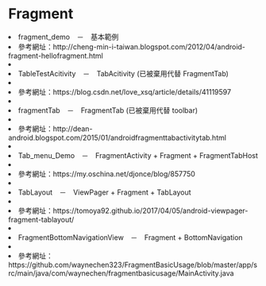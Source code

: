 # Fragment
<li>fragment_demo　－　基本範例</li>
<li>參考網址：http://cheng-min-i-taiwan.blogspot.com/2012/04/android-fragment-hellofragment.html</li><li></li>
<li>TableTestAcitivity　－　TabAcitivity (已被棄用代替 FragmentTab)</li><li></li>
<li>參考網址：https://blog.csdn.net/love_xsq/article/details/41119597</li><li></li>
<li>fragmentTab　－　FragmentTab (已被棄用代替 toolbar)</li><li></li>
<li>參考網址：http://dean-android.blogspot.com/2015/01/androidfragmenttabactivitytab.html</li><li></li>
<li>Tab_menu_Demo　－　FragmentActivity + Fragment + FragmentTabHost</li><li></li>
<li>參考網址：https://my.oschina.net/djonce/blog/857750</li><li></li>
<li>TabLayout　－　ViewPager + Fragment + TabLayout</li><li></li>
<li>參考網址：https://tomoya92.github.io/2017/04/05/android-viewpager-fragment-tablayout/</li><li></li>
<li>FragmentBottomNavigationView　－　Fragment + BottomNavigation</li><li></li>
<li>參考網址：https://github.com/waynechen323/FragmentBasicUsage/blob/master/app/src/main/java/com/waynechen/fragmentbasicusage/MainActivity.java</li>
